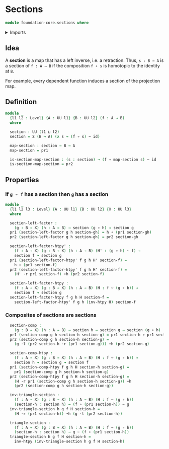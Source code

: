 # Sections

```agda
module foundation-core.sections where
```

<details><summary>Imports</summary>

```agda
open import foundation.dependent-pair-types
open import foundation.universe-levels

open import foundation-core.function-types
open import foundation-core.homotopies
open import foundation-core.whiskering-homotopies
```

</details>

## Idea

A **section** is a map that has a left inverse, i.e. a retraction. Thus,
`s : B → A` is a section of `f : A → B` if the composition `f ∘ s` is homotopic
to the identity at `B`.

For example, every dependent function induces a section of the projection map.

## Definition

```agda
module _
  {l1 l2 : Level} {A : UU l1} {B : UU l2} (f : A → B)
  where

  section : UU (l1 ⊔ l2)
  section = Σ (B → A) (λ s → (f ∘ s) ~ id)

  map-section : section → B → A
  map-section = pr1

  is-section-map-section : (s : section) → (f ∘ map-section s) ~ id
  is-section-map-section = pr2
```

## Properties

### If `g ∘ f` has a section then `g` has a section

```agda
module _
  {l1 l2 l3 : Level} {A : UU l1} {B : UU l2} {X : UU l3}
  where

  section-left-factor :
    (g : B → X) (h : A → B) → section (g ∘ h) → section g
  pr1 (section-left-factor g h section-gh) = h ∘ (pr1 section-gh)
  pr2 (section-left-factor g h section-gh) = pr2 section-gh

  section-left-factor-htpy' :
    (f : A → X) (g : B → X) (h : A → B) (H' : (g ∘ h) ~ f) →
    section f → section g
  pr1 (section-left-factor-htpy' f g h H' section-f) =
    h ∘ (pr1 section-f)
  pr2 (section-left-factor-htpy' f g h H' section-f) =
    (H' ·r pr1 section-f) ∙h (pr2 section-f)

  section-left-factor-htpy :
    (f : A → X) (g : B → X) (h : A → B) (H : f ~ (g ∘ h)) →
    section f → section g
  section-left-factor-htpy f g h H section-f =
    section-left-factor-htpy' f g h (inv-htpy H) section-f
```

### Composites of sections are sections

```agda
  section-comp :
    (g : B → X) (h : A → B) → section h → section g → section (g ∘ h)
  pr1 (section-comp g h section-h section-g) = pr1 section-h ∘ pr1 section-g
  pr2 (section-comp g h section-h section-g) =
    (g ·l (pr2 section-h ·r (pr1 section-g))) ∙h (pr2 section-g)

  section-comp-htpy :
    (f : A → X) (g : B → X) (h : A → B) (H : f ~ (g ∘ h)) →
    section h → section g → section f
  pr1 (section-comp-htpy f g h H section-h section-g) =
    pr1 (section-comp g h section-h section-g)
  pr2 (section-comp-htpy f g h H section-h section-g) =
    (H ·r pr1 (section-comp g h section-h section-g)) ∙h
    (pr2 (section-comp g h section-h section-g))

  inv-triangle-section :
    (f : A → X) (g : B → X) (h : A → B) (H : f ~ (g ∘ h))
    (section-h : section h) → (f ∘ (pr1 section-h)) ~ g
  inv-triangle-section h g f H section-h =
    (H ·r (pr1 section-h)) ∙h (g ·l (pr2 section-h))

  triangle-section :
    (f : A → X) (g : B → X) (h : A → B) (H : f ~ (g ∘ h))
    (section-h : section h) → g ~ (f ∘ (pr1 section-h))
  triangle-section h g f H section-h =
    inv-htpy (inv-triangle-section h g f H section-h)
```
